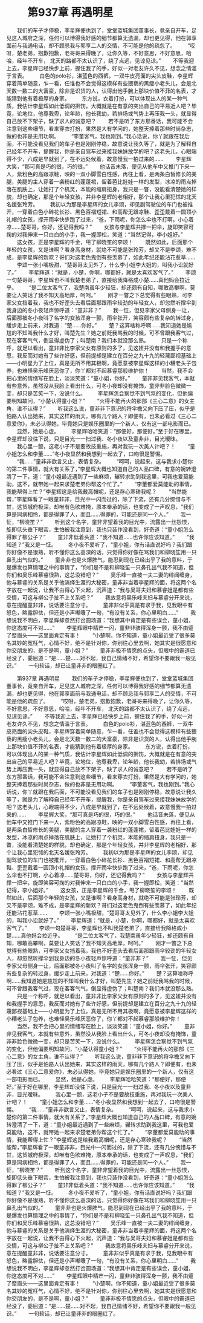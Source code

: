 # 　　第937章 再遇明星
　　我们的车子才停稳，李星辉便也到了，堂堂蓝城集团董事长，竟亲自开车，足见这人城府之深，任何可以博得我好感的细节都算无遗漏，却也更见得，他在郭享面前与我通电话，却不顾忌我与郭享二人的交情，不可能是他的疏忽了。
　　“哎呀，楚老弟，抱歉抱歉，老哥哥来得晚了，让你久等，不好意思，不好意思，哈哈，经年不开车， 北天的路都不太认识了，绕了点远，见谅见谅。”
　　不等我迎上去，李星辉已经快步上前，握住我了的手，好似一对老友许久不见，想念之情滥于言表。
　　白色的polo衫，湛蓝色的西裤，一双牛皮亮面的尖头皮鞋，李星辉穿着简单随意，乍一看，任谁也不会觉得这模样有些猥亵的黑瘦小老头儿，会是北天数一数二的大富豪，除非是识货的人，认得出他手腕上那块价值不菲的名表，才能猜到他有着极厚的身家。
　　东方说，衣着打扮，可以体现出人的某一种气质，我估计李星辉如此低调的捯饬，大概就是在有意的突出自己的平易近人吧？毕竟，论地位，他尊我卑，论年龄，他长我幼，若排场或气势上再压我一头，就显得自己放不下架子，缺了求人的诚意吧？
　　若不是听了东方那番话，我可能不会注意到这些细节，看来穿衣打扮，果然是大有学问的，她整天捧着那些时尚杂志，做的也非是无用功啊。
　　“李董客气，我也刚到。”我心话说，你丫就跟在我后面，不可能没看见我们的车子也是刚刚停稳，故意说让我久等了，就是为了解释自己经年不开车，提醒我，你是亲自驾车过来接我妹妹放学的吧？这老头儿，心眼端得不少，八成是早就到了，在不远处候着，故意慢我一拍过来的……
　　李星辉大笑，“那可真是巧的很，巧的很。”
　　他话音未落，便见从他车中又推门下来一人，紫粉色的高跟凉鞋，映的一双小脚雪白性感，再往上看，是两条白皙修长的美腿，美腿的主人穿着一袭粉红的蓬蓬裙，留着芭比娃娃一样的发型，冰凉的雨点掉落在肌肤上，让她打了个机灵，本能的缩肩扭身，我只是一瞥，没能看清楚她的样貌，却也确定，那是个年轻女孩，并非李星辉的老相好，那个让我心里犯怵的北天名媛张玲芳。
　　我初以为那是李星辉的女儿李颂，却见副驾驶位的车门也被推开，一穿着白色小碎花长衫、黑色百褶短裙、和高帮无跟凉鞋、歪歪戴着一圆顶小礼帽的女孩，撑开雨伞快步跑了过来，“爸，下雨呢，你怎么伞也不打啊，小心着凉……楚哥哥，你好，还记得我吗？”
　　女孩与李星辉共撑一把伞，旋即笑容可掬的对我伸来一只白白的小手，我一握即松，笑道：“当然记得，李小姐好。”
　　这女孩，正是李星辉的千金，甩了柳晓笙的李颂！
　　既然如此，后面那个年轻的女孩，又是谁啊？看身高身材，就绝不可能是张玲芳，却又不是李颂，难不成，是李星辉的新欢？哥们对这老色鬼倒有些羡慕了，如此年纪还能沾花惹草……
　　李颂一张小嘴极甜，“楚哥哥太见外了，什么李小姐李大姐的，叫我小讼就好了。”
　　李星辉道：“就是，小楚，你啊，哪都好，就是太喜欢客气了。”
　　李颂一句楚哥哥，李星辉也不叫我楚老弟了，直接给我降格成小楚……真他妈会拉近乎。
　　“是二位太客气了，我楚南虽年少轻狂，却还颇有自知，哪敢高攀啊，莫要让人笑话了我不知天高地厚，呵呵。”
　　刚才一瞥之下总觉得有些眼熟，可李家父女挡着我，我也不好歪头去看后面那跟雨伞较劲的年轻女人，却忽然听撑伞到我身边的冬小夜轻声惊呼道：“童非非？”
　　我一怔，但见李家父母侧身一让，后面那被冬小夜叫了名字的女孩浑身一颤，雨伞张开，笑容颇有些复杂的转过身，缓步走上前来，对我道：“楚……你好。”
　　楚？这算啥称呼啊……我知道她是尴尬的不知叫我什么才好，叫楚先生？她之前贬我骂我的时候，可不曾跟我客气过，现在客客气气，倒显得虚伪了；叫楚南？我们本就没那么熟。
　　只是一个称呼，就足以看出，童非非比李家父女有原则的多了，见这妞并没有和我握手的意思，我反而对她有了些许好感，但前提却是建立在百分之九十九的轻蔑鄙视基础上——小明星为了上位，真是无所不用其极啊，竟愿意被李星辉这样的小糟老头子包养，也难怪吴乐峰厌恶你了，你丫都对不起慕睿那般维护你！
　　当然，我不会把心里的情绪写在脸上，淡淡笑道：“童小姐，你好。”
　　童非非见我客气，本就有些意外，虽然没从我脸上看出什么，可冬小夜却没有掩饰，童非非脸色微微一变，却只是苦笑一下，没说什么。
　　李星辉怎会察觉不到气氛的变化，但他偏要明知故问，“小楚认得童小姐？”
　　“火得不能再火的那部《三心二意》的女主角，谁不认得？”
　　听我这么说，童非非下意识的将伞檐又向下压了压，似乎是怕路人认出她来，其实这样的雨天，哪有几个路人？即便有，也未必看过《三心二意爱你》，未必认得她，毕竟她只是娱乐圈里的一个新人，仅有这一部电影而已。
　　显然，她是心虚。
　　李星辉哈哈笑道：“那便好，那便好。”至于好在哪里，李星辉却没往下说，只是目光一一扫过我、冬小夜以及童非非，目光暧昧。
　　我心里一颤，这老小子不是要故技重施，再对我玩一次美人计吧？！
　　“童小姐怎么和李董……”冬小夜显然和我想到一起去了，口吻很是警惕。
　　“我……”童非非欲言又止，表情复杂。
　　“呵呵，说起来，这与我求小楚你的第二件事情，就大有关系了，”李星辉大概也知道自己的人品口碑，有意的婉转澄清了一下，道：“童小姐最近遇到了一些麻烦，辗转求助到我这里，可我也爱莫能助，这不，就带她一起来求楚老弟你帮这个忙了。”
　　“李董都爱莫能助的事情，我能帮得上忙？”李星辉这是给我戴高帽呢，还是存心寒碜我呢？
　　“当然能帮，”李星辉看了一眼童非非，目光中一闪而过的，除了下流，还有几分惋惜与不甘，这货城府极深，却唯有色欲难掩，原本奉承的话，也变成了一声叹息，“我们算是同病相怜，都是得罪了人，而且……得罪的，可能还是同一个人。”
　　我一怔，“柳晓笙？”
　　听到这个名字，童非非望着我的目光中，流露出一丝怨恨，旋即低头垂下眼帘，生怕被我注意到，我也只装作没看到，好奇道：“童小姐怎么得罪了柳公子？”
　　童非非低着头道：“我不知道……也许你应该知道。”
　　“我知道？”我又是一怔。
　　冬小夜不爱听了，“童小姐，你有话直说好吗？我们跟你好像不是很熟，听不懂你这么高深的话，只觉得你好像在骂我们和柳晓笙用一只鼻孔出气似的。”
　　童非非也是火爆脾气，能忍到现在已经出乎了我的意料，于是爆发也算情理之中的事情了，“你们是不是和柳晓笙一只鼻孔出气我不知道，但你们和吴乐峰慕睿很熟，这总没错吧？”
　　吴乐峰一直被一夫二妻的绯闻缠身，他与慕睿的关系是关乎他演绎生涯的大秘密，童非非当着李星辉的面，将这两个名字放在一起说，让我不由得心下火起，沉声道：“我与吴哥夫妇和慕睿姐是都有些交情，可这与柳公子扯不上关系吧？”
　　我故意将吴乐峰夫妇与慕睿分开来说，意在提醒童非非，说话要注意分寸。
　　童非非似乎真是有求于我，见我眼中有怒色，略露胆怯，但还是小声嘟囔了一句，“有没有关系，你心里明白……”
　　我想说我不明白，李星辉却忽然打岔圆场道：“我想其中肯定是有些误会，童小姐，你这态度可不对……”
　　李星辉眼中精芒一闪，童非非骇得浑身一颤，我不由蹙了蹙眉头——这里面肯定有事！
　　“小楚啊，你不知道，童小姐最近受了很多莫名其妙的冤枉气，心情不好，绝不是针对你，你别往心里去啊，她其实是很愿意和你交朋友的，是不是啊，童小姐？”
　　童非非极不情愿的点头，但眼中的霸道已经没了，委屈道：“是……楚……对不起，我自己情绪不好，希望你不要跟我一般见识。”
　　一句软话，却已让童非非的眼圈红了。

　　第937章 再遇明星
　　我们的车子才停稳，李星辉便也到了，堂堂蓝城集团董事长，竟亲自开车，足见这人城府之深，任何可以博得我好感的细节都算无遗漏，却也更见得，他在郭享面前与我通电话，却不顾忌我与郭享二人的交情，不可能是他的疏忽了。
　　“哎呀，楚老弟，抱歉抱歉，老哥哥来得晚了，让你久等，不好意思，不好意思，哈哈，经年不开车， 北天的路都不太认识了，绕了点远，见谅见谅。”
　　不等我迎上去，李星辉已经快步上前，握住我了的手，好似一对老友许久不见，想念之情滥于言表。
　　白色的polo衫，湛蓝色的西裤，一双牛皮亮面的尖头皮鞋，李星辉穿着简单随意，乍一看，任谁也不会觉得这模样有些猥亵的黑瘦小老头儿，会是北天数一数二的大富豪，除非是识货的人，认得出他手腕上那块价值不菲的名表，才能猜到他有着极厚的身家。
　　东方说，衣着打扮，可以体现出人的某一种气质，我估计李星辉如此低调的捯饬，大概就是在有意的突出自己的平易近人吧？毕竟，论地位，他尊我卑，论年龄，他长我幼，若排场或气势上再压我一头，就显得自己放不下架子，缺了求人的诚意吧？
　　若不是听了东方那番话，我可能不会注意到这些细节，看来穿衣打扮，果然是大有学问的，她整天捧着那些时尚杂志，做的也非是无用功啊。
　　“李董客气，我也刚到。”我心话说，你丫就跟在我后面，不可能没看见我们的车子也是刚刚停稳，故意说让我久等了，就是为了解释自己经年不开车，提醒我，你是亲自驾车过来接我妹妹放学的吧？这老头儿，心眼端得不少，八成是早就到了，在不远处候着，故意慢我一拍过来的……
　　李星辉大笑，“那可真是巧的很，巧的很。”
　　他话音未落，便见从他车中又推门下来一人，紫粉色的高跟凉鞋，映的一双小脚雪白性感，再往上看，是两条白皙修长的美腿，美腿的主人穿着一袭粉红的蓬蓬裙，留着芭比娃娃一样的发型，冰凉的雨点掉落在肌肤上，让她打了个机灵，本能的缩肩扭身，我只是一瞥，没能看清楚她的样貌，却也确定，那是个年轻女孩，并非李星辉的老相好，那个让我心里犯怵的北天名媛张玲芳。
　　我初以为那是李星辉的女儿李颂，却见副驾驶位的车门也被推开，一穿着白色小碎花长衫、黑色百褶短裙、和高帮无跟凉鞋、歪歪戴着一圆顶小礼帽的女孩，撑开雨伞快步跑了过来，“爸，下雨呢，你怎么伞也不打啊，小心着凉……楚哥哥，你好，还记得我吗？”
　　女孩与李星辉共撑一把伞，旋即笑容可掬的对我伸来一只白白的小手，我一握即松，笑道：“当然记得，李小姐好。”
　　这女孩，正是李星辉的千金，甩了柳晓笙的李颂！
　　既然如此，后面那个年轻的女孩，又是谁啊？看身高身材，就绝不可能是张玲芳，却又不是李颂，难不成，是李星辉的新欢？哥们对这老色鬼倒有些羡慕了，如此年纪还能沾花惹草……
　　李颂一张小嘴极甜，“楚哥哥太见外了，什么李小姐李大姐的，叫我小讼就好了。”
　　李星辉道：“就是，小楚，你啊，哪都好，就是太喜欢客气了。”
　　李颂一句楚哥哥，李星辉也不叫我楚老弟了，直接给我降格成小楚……真他妈会拉近乎。
　　“是二位太客气了，我楚南虽年少轻狂，却还颇有自知，哪敢高攀啊，莫要让人笑话了我不知天高地厚，呵呵。”
　　刚才一瞥之下总觉得有些眼熟，可李家父女挡着我，我也不好歪头去看后面那跟雨伞较劲的年轻女人，却忽然听撑伞到我身边的冬小夜轻声惊呼道：“童非非？”
　　我一怔，但见李家父母侧身一让，后面那被冬小夜叫了名字的女孩浑身一颤，雨伞张开，笑容颇有些复杂的转过身，缓步走上前来，对我道：“楚……你好。”
　　楚？这算啥称呼啊……我知道她是尴尬的不知叫我什么才好，叫楚先生？她之前贬我骂我的时候，可不曾跟我客气过，现在客客气气，倒显得虚伪了；叫楚南？我们本就没那么熟。
　　只是一个称呼，就足以看出，童非非比李家父女有原则的多了，见这妞并没有和我握手的意思，我反而对她有了些许好感，但前提却是建立在百分之九十九的轻蔑鄙视基础上——小明星为了上位，真是无所不用其极啊，竟愿意被李星辉这样的小糟老头子包养，也难怪吴乐峰厌恶你了，你丫都对不起慕睿那般维护你！
　　当然，我不会把心里的情绪写在脸上，淡淡笑道：“童小姐，你好。”
　　童非非见我客气，本就有些意外，虽然没从我脸上看出什么，可冬小夜却没有掩饰，童非非脸色微微一变，却只是苦笑一下，没说什么。
　　李星辉怎会察觉不到气氛的变化，但他偏要明知故问，“小楚认得童小姐？”
　　“火得不能再火的那部《三心二意》的女主角，谁不认得？”
　　听我这么说，童非非下意识的将伞檐又向下压了压，似乎是怕路人认出她来，其实这样的雨天，哪有几个路人？即便有，也未必看过《三心二意爱你》，未必认得她，毕竟她只是娱乐圈里的一个新人，仅有这一部电影而已。
　　显然，她是心虚。
　　李星辉哈哈笑道：“那便好，那便好。”至于好在哪里，李星辉却没往下说，只是目光一一扫过我、冬小夜以及童非非，目光暧昧。
　　我心里一颤，这老小子不是要故技重施，再对我玩一次美人计吧？！
　　“童小姐怎么和李董……”冬小夜显然和我想到一起去了，口吻很是警惕。
　　“我……”童非非欲言又止，表情复杂。
　　“呵呵，说起来，这与我求小楚你的第二件事情，就大有关系了，”李星辉大概也知道自己的人品口碑，有意的婉转澄清了一下，道：“童小姐最近遇到了一些麻烦，辗转求助到我这里，可我也爱莫能助，这不，就带她一起来求楚老弟你帮这个忙了。”
　　“李董都爱莫能助的事情，我能帮得上忙？”李星辉这是给我戴高帽呢，还是存心寒碜我呢？
　　“当然能帮，”李星辉看了一眼童非非，目光中一闪而过的，除了下流，还有几分惋惜与不甘，这货城府极深，却唯有色欲难掩，原本奉承的话，也变成了一声叹息，“我们算是同病相怜，都是得罪了人，而且……得罪的，可能还是同一个人。”
　　我一怔，“柳晓笙？”
　　听到这个名字，童非非望着我的目光中，流露出一丝怨恨，旋即低头垂下眼帘，生怕被我注意到，我也只装作没看到，好奇道：“童小姐怎么得罪了柳公子？”
　　童非非低着头道：“我不知道……也许你应该知道。”
　　“我知道？”我又是一怔。
　　冬小夜不爱听了，“童小姐，你有话直说好吗？我们跟你好像不是很熟，听不懂你这么高深的话，只觉得你好像在骂我们和柳晓笙用一只鼻孔出气似的。”
　　童非非也是火爆脾气，能忍到现在已经出乎了我的意料，于是爆发也算情理之中的事情了，“你们是不是和柳晓笙一只鼻孔出气我不知道，但你们和吴乐峰慕睿很熟，这总没错吧？”
　　吴乐峰一直被一夫二妻的绯闻缠身，他与慕睿的关系是关乎他演绎生涯的大秘密，童非非当着李星辉的面，将这两个名字放在一起说，让我不由得心下火起，沉声道：“我与吴哥夫妇和慕睿姐是都有些交情，可这与柳公子扯不上关系吧？”
　　我故意将吴乐峰夫妇与慕睿分开来说，意在提醒童非非，说话要注意分寸。
　　童非非似乎真是有求于我，见我眼中有怒色，略露胆怯，但还是小声嘟囔了一句，“有没有关系，你心里明白……”
　　我想说我不明白，李星辉却忽然打岔圆场道：“我想其中肯定是有些误会，童小姐，你这态度可不对……”
　　李星辉眼中精芒一闪，童非非骇得浑身一颤，我不由蹙了蹙眉头——这里面肯定有事！
　　“小楚啊，你不知道，童小姐最近受了很多莫名其妙的冤枉气，心情不好，绝不是针对你，你别往心里去啊，她其实是很愿意和你交朋友的，是不是啊，童小姐？”
　　童非非极不情愿的点头，但眼中的霸道已经没了，委屈道：“是……楚……对不起，我自己情绪不好，希望你不要跟我一般见识。”
　　一句软话，却已让童非非的眼圈红了。
